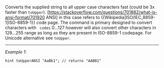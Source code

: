Converts the supplied string to all upper case characters fast (could be 3x faster than `toUpper`).
[https://stackoverflow.com/questions/701882/what-is-ansi-format/701920 ANSI] in this case refers to {{Wikipedia|ISO/IEC_8859-1|ISO-8859-1}} code page.
The command is primary designed to convert characters with ` codes` 0...127 however will also convert other characters in 128...255 range as long as they are present in ISO-8859-1 codepage.
For Unicode alternative see `toUpper`.


---
*Example 1:*
```sqf
hint toUpperANSI "AaBb1"; // returns "AABB1"
```